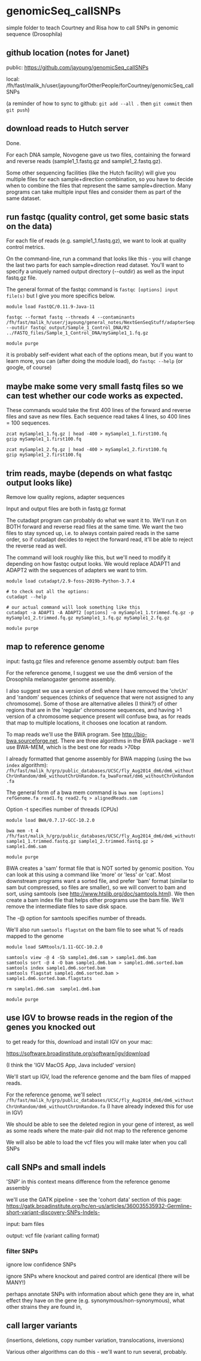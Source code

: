 # genomicSeq_callSNPs

simple folder to teach Courtney and Risa how to call SNPs in genomic sequence (Drosophila)

## github location (notes for Janet)

public:
https://github.com/jayoung/genomicSeq_callSNPs

local:
/fh/fast/malik_h/user/jayoung/forOtherPeople/forCourtney/genomicSeq_callSNPs

(a reminder of how to sync to github: `git add --all .` then `git commit` then `git push`)

## download reads to Hutch server

Done.

For each DNA sample, Novogene gave us two files, containing the forward and reverse reads (sample1_1.fastq.gz and sample1_2.fastq.gz). 

Some other sequencing facilities (like the Hutch facility) will give you multiple files for each sample+direction combination, so you have to decide when to combine the files that represent the same sample+direction. Many programs can take multiple input files and consider them as part of the same dataset.


## run fastqc (quality control, get some basic stats on the data)

For each file of reads (e.g. sample1_1.fastq.gz), we want to look at quality control metrics.

On the command-line, run a command that looks like this - you will change the last two parts for each sample+direction read dataset. You'll want to specify a uniquely named output directory (--outdir) as well as the input fastq.gz file.

The general format of the fastqc command is `fastqc [options] input file(s)` but I give you more specifics below.

```
module load FastQC/0.11.9-Java-11 

fastqc --format fastq --threads 4 --contaminants /fh/fast/malik_h/user/jayoung/general_notes/NextGenSeqStuff/adapterSequences/variousAdaptersBothStrands.fa.txt --outdir fastqc_output/Sample_1_Control_DNA/R2 ../FASTQ_files/Sample_1_Control_DNA/mySample1_1.fq.gz

module purge
```

it is probably self-evident what each of the options mean, but if you want to learn more, you can (after doing the module load), do `fastqc --help`  (or google, of course)

## maybe make some very small fastq files so we can test whether our code works as expected.

These commands would take the first 400 lines of the forward and reverse files and save as new files. Each sequence read takes 4 lines, so 400 lines = 100 sequences.

```
zcat mySample1_1.fq.gz | head -400 > mySample1_1.first100.fq
gzip mySample1_1.first100.fq

zcat mySample1_2.fq.gz | head -400 > mySample1_2.first100.fq
gzip mySample1_2.first100.fq
```

## trim reads, maybe (depends on what fastqc output looks like)

Remove low quality regions, adapter sequences

Input and output files are both in fastq.gz format

The cutadapt program can probably do what we want it to.  We'll run it on BOTH forward and reverse read files at the same time.  We want the two files to stay synced up, i.e. to always contain paired reads in the same order, so if cutadapt decides to reject the forward read, it'll be able to reject the reverse read as well.

The command will look roughly like this, but we'll need to modify it depending on how fastqc output looks. We would replace ADAPT1 and ADAPT2 with the sequences of adapters we want to trim.

```
module load cutadapt/2.9-foss-2019b-Python-3.7.4 

# to check out all the options:
cutadapt --help

# our actual command will look something like this
cutadapt -a ADAPT1 -A ADAPT2 [options] -o mySample1_1.trimmed.fq.gz -p mySample1_2.trimmed.fq.gz mySample1_1.fq.gz mySample1_2.fq.gz

module purge
```

## map to reference genome

input:   fastq.gz files and reference genome assembly
output:  bam files

For the reference genome, I suggest we use the dm6 version of the Drosophila melanogaster genome assembly.  

I also suggest we use a version of dm6 where I have removed the 'chrUn' and 'random' sequences (chinks of sequence that were not assigned to any chromosome).  Some of those are alternative alleles (I think?) of other regions that are in the 'regular' chromosome sequences, and having >1 version of a chromosome sequence present will confuse bwa, as for reads that map to multiple locations, it chooses one location at random.

To map reads we'll use the BWA program. See http://bio-bwa.sourceforge.net. There are three algorithms in the BWA package - we'll use BWA-MEM, which is the best one for reads >70bp

I already formatted that genome assembly for BWA mapping (using the `bwa index` algorithm): `/fh/fast/malik_h/grp/public_databases/UCSC/fly_Aug2014_dm6/dm6_withoutChrUnRandom/dm6_withoutChrUnRandom.fa_bwaFormat/dm6_withoutChrUnRandom.fa`

The general form of a bwa mem command is `bwa mem [options] refGenome.fa read1.fq read2.fq > alignedReads.sam`

Option -t specifies number of threads (CPUs)

```
module load BWA/0.7.17-GCC-10.2.0

bwa mem -t 4 /fh/fast/malik_h/grp/public_databases/UCSC/fly_Aug2014_dm6/dm6_withoutChrUnRandom/dm6_withoutChrUnRandom.fa_bwaFormat/dm6_withoutChrUnRandom.fa sample1_1.trimmed.fastq.gz sample1_2.trimmed.fastq.gz > sample1.dm6.sam

module purge
```

BWA creates a 'sam' format file that is NOT sorted by genomic position. You can look at this using a command like 'more' or 'less' or 'cat'.   Most downstream programs want a sorted file, and prefer 'bam' format (similar to sam but compressed, so files are smaller), so we will convert to bam and sort, using samtools (see http://www.htslib.org/doc/samtools.html).  We then create a bam index file that helps other programs use the bam file. We'll remove the intermediate files to save disk space.

The -@ option for samtools specifies number of threads.

We'll also run `samtools flagstat` on the bam file to see what % of reads mapped to the genome

```
module load SAMtools/1.11-GCC-10.2.0

samtools view -@ 4 -Sb sample1.dm6.sam > sample1.dm6.bam
samtools sort -@ 4 -O bam sample1.dm6.bam > sample1.dm6.sorted.bam
samtools index sample1.dm6.sorted.bam
samtools flagstat sample1.dm6.sorted.bam > sample1.dm6.sorted.bam.flagstats

rm sample1.dm6.sam  sample1.dm6.bam

module purge
```


## use IGV to browse reads in the region of the genes you knocked out

to get ready for this, download and install IGV on your mac:  

https://software.broadinstitute.org/software/igv/download

(I think the 'IGV MacOS App, Java included' version)


We'll start up IGV, load the reference genome and the bam files of mapped reads.

For the reference genome, we'll select `/fh/fast/malik_h/grp/public_databases/UCSC/fly_Aug2014_dm6/dm6_withoutChrUnRandom/dm6_withoutChrUnRandom.fa` (I have already indexed this for use in IGV)

We should be able to see the deleted region in your gene of interest, as well as some reads where the mate-pair did not map to the reference genome

We will also be able to load the vcf files you will make later when you call SNPs


## call SNPs and small indels

'SNP' in this context means difference from the reference genome assembly

we'll use the GATK pipeline - see the 'cohort data' section of this page: 
https://gatk.broadinstitute.org/hc/en-us/articles/360035535932-Germline-short-variant-discovery-SNPs-Indels-


input: bam files

output: vcf file (variant calling format)


### filter SNPs

ignore low confidence SNPs

ignore SNPs where knockout and paired control are identical (there will be MANY!)

perhaps annotate SNPs with information about which gene they are in, what effect they have on the gene (e.g. synonymous/non-synonymous), what other strains they are found in, 


## call larger variants 

(insertions, deletions, copy number variation, translocations, inversions)

Various other algorithms can do this - we'll want to run several, probably.

